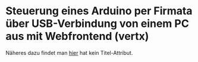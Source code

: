 # Steuerung eines Arduino per Firmata über USB-Verbindung von einem PC aus mit Webfrontend (vertx)

Näheres dazu findet man [hier]() hat kein Titel-Attribut.
